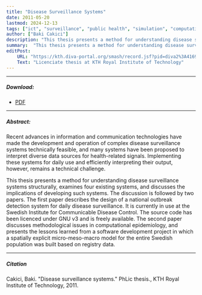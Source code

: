 ```yaml
---
title: "Disease Surveillance Systems"
date: 2011-05-20
lastmod: 2024-12-13
tags: ["ict", "surveillance", "public health", "simulation", "computational", "epidemology", "outbreak detection"]
author: ["Baki Cakici"]
description: "This thesis presents a method for understanding disease surveillance systems structurally and examines four existing systems."
summary:  "This thesis presents a method for understanding disease surveillance systems structurally and examines four existing systems."
editPost:
    URL: "https://kth.diva-portal.org/smash/record.jsf?pid=diva2%3A416962&dswid=1336"
    Text: "Licenciate thesis at KTH Royal Institute of Technology"
---
```

---
##### Download:
- [PDF](phlic2011.pdf)

---
##### Abstract:
Recent advances in information and communication technologies have made the development and operation of complex disease surveillance systems technically feasible, and many systems have been proposed to interpret diverse data sources for health-related signals. Implementing these systems for daily use and efficiently interpreting their output, however, remains a technical challenge.

This thesis presents a method for understanding disease surveillance systems structurally, examines four existing systems, and discusses the implications of developing such systems. The discussion is followed by two papers. The first paper describes the design of a national outbreak detection system for daily disease surveillance. It is currently in use at the Swedish Institute for Communicable Disease Control. The source code has been licenced under GNU v3 and is freely available. The second paper discusses methodological issues in computational epidemiology, and presents the lessons learned from a software development project in which a spatially explicit micro-meso-macro model for the entire Swedish population was built based on registry data.

---
##### Citation
Cakici, Baki. "Disease surveillance systems." PhLic thesis., KTH Royal Institute of Technology, 2011.